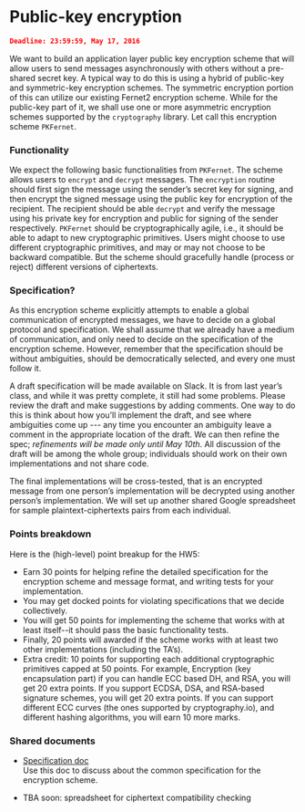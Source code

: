 # Public-key encryption
```json
Deadline: 23:59:59, May 17, 2016 
```
We want to build an application layer public key encryption scheme that will allow users to send messages asynchronously with others without a pre-shared secret key.  A typical way to do this is using a hybrid of public-key and symmetric-key encryption schemes. The symmetric encryption portion of this can utilize our existing Fernet2 encryption scheme. While for the public-key part of it, we shall use one or more asymmetric encryption schemes supported by the `cryptography` library. Let call this encryption scheme `PKFernet`.

### Functionality
We expect the following basic functionalities from `PKFernet`. 
The scheme allows users to `encrypt` and `decrypt` messages. The `encryption` routine should first sign the message using the sender’s secret key for signing, and then encrypt the signed message using the public key for encryption of the recipient. The recipient should be able `decrypt` and verify the message using his private key for encryption and public for signing of the sender respectively.
`PKFernet` should be cryptographically agile, i.e., it should be able to adapt to new cryptographic primitives. Users might choose to use different cryptographic primitives, and may or may not choose to be backward compatible. But the scheme should gracefully handle (process or reject) different versions of ciphertexts.

### Specification?
As this encryption scheme explicitly attempts to enable a global communication of encrypted messages, we have to decide on a global protocol and specification. We shall assume that we already have a medium of communication, and only need to decide on the specification of the encryption scheme. However, remember that the specification should be without ambiguities, should be democratically selected, and every one must follow it. 

A draft specification will be made available on Slack. It is from last year’s class, and while it was pretty complete, it still had some problems. Please review the draft and make suggestions by adding comments. One way to do this is think about how you’ll implement the draft, and see where ambiguities come up --- any time you encounter an ambiguity leave a comment in the appropriate location of the draft. We can then refine the spec; *refinements will be made only until May 10th*. All discussion of the draft will be among the whole group; individuals should work on their own implementations and not share code. 

The final implementations will be cross-tested, that is an encrypted message
from one person’s implementation will be decrypted using another person’s
implementation.  We will set up another shared Google spreadsheet for sample
plaintext-ciphertexts pairs from each individual.



### Points breakdown
Here is the (high-level) point breakup for the HW5:
* Earn 30 points for helping refine the detailed specification for the encryption scheme and message format, and writing tests for your implementation.
* You may get docked points for violating specifications that we decide collectively.
* You will get 50 points for implementing the scheme that works with at least itself--it should pass the basic functionality tests.
* Finally, 20 points will awarded if the scheme works with at least two other implementations (including the TA’s).
* Extra credit: 10 points for supporting each additional cryptographic primitives capped at 50 points. For example, Encryption (key encapsulation part) if you can handle ECC based DH,  and RSA, you will get 20 extra points. If you support ECDSA, DSA, and RSA-based signature schemes, you will get 20 extra points. If you can support different ECC curves (the ones supported by cryptography.io), and different hashing algorithms, you will earn 10 more marks.



### Shared documents
* [Specification doc](https://docs.google.com/document/d/1DFQ70_JkO3vuxvjTK4A7mBQkdwQrgy_Kmbn9tjoFcb4/edit)  
Use this doc to discuss about the common specification for the encryption scheme. 

* TBA soon: spreadsheet for ciphertext compatibility checking






